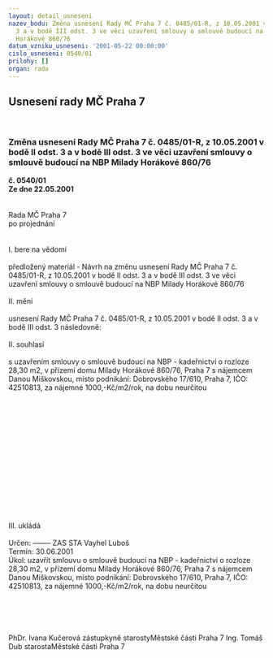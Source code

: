 ```yaml
---
layout: detail_usneseni
nazev_bodu: Změna usnesení Rady MČ Praha 7 č. 0485/01-R, z 10.05.2001 v bodě II odst.
  3 a v bodě III odst. 3 ve věci uzavření smlouvy o smlouvě budoucí na NBP Milady
  Horákové 860/76
datum_vzniku_usneseni: '2001-05-22 00:00:00'
cislo_usneseni: 0540/01
prilohy: []
organ: rada
---
```

<div id="ucUsn_pList" class="usn">
	<span><h2>Usnesení rady MČ Praha 7 </h2>
<br></span><div class="standBody">
<span><h3>Změna usnesení Rady MČ Praha 7 č. 0485/01-R, z 10.05.2001 v bodě II odst. 3 a v bodě III odst. 3 ve věci uzavření smlouvy o smlouvě budoucí na NBP Milady Horákové 860/76</h3></span><div class="center">
		<strong>č. 0540/01</strong><br>
	</div>
<div class="center">
		<strong>Ze dne 22.05.2001</strong><br><br>
	</div>
<br>Rada MČ Praha 7<br>po projednání<br><br><br>I.	bere na vědomí<br><br> předložený materiál - Návrh na změnu usnesení Rady MČ Praha 7 č. 0485/01-R, z 10.05.2001 v  bodě II odst. 3 a v bodě III odst. 3 ve věci uzavření smlouvy o smlouvě budoucí na NBP Milady Horákové 860/76<br><br>II.	mění <br><br>usnesení Rady MČ Praha 7 č. 0485/01-R, z 10.05.2001 v  bodě II odst. 3 a v bodě III odst. 3 následovně:<br><br>II.	souhlasí <br><br>s uzavřením smlouvy o smlouvě budoucí na NBP - kadeřnictví o rozloze 28,30 m2, v přízemí  domu Milady Horákové 860/76, Praha 7 s nájemcem Danou Miškovskou, místo podnikání: Dobrovského 17/610, Praha 7, IČO: 42510813, za nájemné 1000,-Kč/m2/rok, na dobu neurčitou<br><br><br><br><br><br><br><br><br><br><br><br><br><br><br><br>III.	ukládá <br><br> Určen:	–––––	ZAS STA Vayhel Luboš<br>Termín: 30.06.2001<br>Úkol:	uzavřít smlouvu o smlouvě budoucí na NBP - kadeřnictví o rozloze 28,30 m2, v přízemí  domu Milady Horákové 860/76, Praha 7 s nájemcem Danou Miškovskou, místo podnikání: Dobrovského 17/610, Praha 7, IČO: 42510813, za nájemné 1000,-Kč/m2/rok, na dobu neurčitou<br> <br><br><br><br> 	<br>PhDr. Ivana Kučerová zástupkyně starostyMěstské části Praha 7	Ing. Tomáš Dub starostaMěstské části Praha 7<br>	<br><br>
</div>
</div>